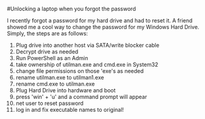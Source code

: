 #Unlocking a laptop when you forgot the password 

I recently forgot a password for my hard drive and had to reset it. 
A friend showed me a cool way to change the password for my Windows Hard Drive. 
Simply, the steps are as follows: 
1. Plug drive into another host via SATA/write blocker cable
2. Decrypt drive as needed
3. Run PowerShell as an Admin
  1. take ownership of utilman.exe and cmd.exe in System32
4. change file permissions on those 'exe's as needed
5. rename utilman.exe to utilman1.exe
6. rename cmd.exe to utilman.exe
7. Plug Hard Drive into hardware and boot
8. press 'win' + 'u' and a command prompt will appear
9. net user <user> <pass> to reset password 
10. log in and fix executable names to original!

